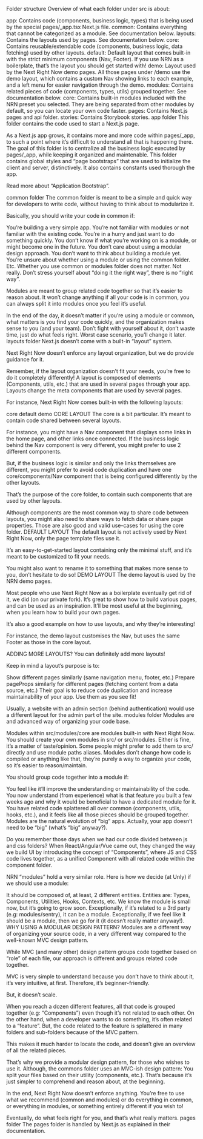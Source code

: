 Folder structure
Overview of what each folder under src is about:

app: Contains code (components, business logic, types) that is being used by the special pages/_app.tsx Next.js file.
common: Contains everything that cannot be categorized as a module. See documentation below.
layouts: Contains the layouts used by pages. See documentation below.
core: Contains reusable/extendable code (components, business logic, data fetching) used by other layouts.
default: Default layout that comes built-in with the strict minimum components (Nav, Footer). If you use NRN as a boilerplate, that’s the layout you should get started with!
demo: Layout used by the Next Right Now demo pages. All those pages under /demo use the demo layout, which contains a custom Nav showing links to each example, and a left menu for easier navigation through the demo.
modules: Contains related pieces of code (components, types, utils) grouped together. See documentation below.
core: Contains built-in modules included with the NRN preset you selected. They are being separated from other modules by default, so you can locate your own code faster.
pages: Contains Next.js pages and api folder.
stories: Contains Storybook stories.
app folder
This folder contains the code used to start a Next.js page.

 As a Next.js app grows, it contains more and more code within pages/_app, to such a point where it’s difficult to understand all that is happening there. The goal of this folder is to centralize all the business logic executed by pages/_app, while keeping it organized and maintenable. 
This folder contains global styles and “page bootstraps” that are used to initialize the client and server, distinctively. It also contains constants used thorough the app.

Read more about “Application Bootstrap”.

common folder
The common folder is meant to be a simple and quick way for developers to write code, without having to think about to modularize it.

Basically, you should write your code in common if:

You’re building a very simple app.
You’re not familiar with modules or not familiar with the existing code.
You’re in a hurry and just want to do something quickly.
You don’t know if what you’re working on is a module, or might become one in the future.
You don’t care about using a modular design approach.
You don’t want to think about building a module yet.
You’re unsure about whether using a module or using the common folder.
Etc.
Whether you use common or modules folder does not matter. Not really. Don’t stress yourself about “doing it the right way”, there is no “right way”.

Modules are meant to group related code together so that it’s easier to reason about. It won’t change anything if all your code is in common, you can always split it into modules once you feel it’s useful.

 In the end of the day, it doesn’t matter if you’re using a module or common, what matters is you find your code quickly, and the organization makes sense to you (and your team). Don’t fight with yourself about it, don’t waste time, just do what feels right. Worst case scenario, you’ll change it later. 
layouts folder
Next.js doesn’t come with a built-in “layout” system.

Next Right Now doesn’t enforce any layout organization, but we do provide guidance for it.

 Remember, if the layout organization doesn’t fit your needs, you’re free to do it completely differently! 
A layout is composed of elements (Components, utils, etc.) that are used in several pages through your app. Layouts change the meta components that are used by several pages.

For instance, Next Right Now comes built-in with the following layouts:

core
default
demo
CORE LAYOUT
The core is a bit particular. It’s meant to contain code shared between several layouts.

For instance, you might have a Nav component that displays some links in the home page, and other links once connected. If the business logic behind the Nav component is very different, you might prefer to use 2 different components.

But, if the business logic is similar and only the links themselves are different, you might prefer to avoid code duplication and have one core/components/Nav component that is being configured differently by the other layouts.

That’s the purpose of the core folder, to contain such components that are used by other layouts.

 Although components are the most common way to share code between layouts, you might also need to share ways to fetch data or share page properties. Those are also good and valid use-cases for using the core folder. 
DEFAULT LAYOUT
The default layout is not actively used by Next Right Now, only the page template files use it.

It’s an easy-to-get-started layout containing only the minimal stuff, and it’s meant to be customized to fit your needs.

 You might also want to rename it to something that makes more sense to you, don’t hesitate to do so! 
DEMO LAYOUT
The demo layout is used by the NRN demo pages.

 Most people who use Next Right Now as a boilerplate eventually get rid of it, we did (on our private fork). 
It’s great to show how to build various pages, and can be used as an inspiration. It’ll be most useful at the beginning, when you learn how to build your own pages.

It’s also a good example on how to use layouts, and why they’re interesting!

For instance, the demo layout customises the Nav, but uses the same Footer as those in the core layout.

ADDING MORE LAYOUTS?
You can definitely add more layouts!

Keep in mind a layout’s purpose is to:

Show different pages similarly (same navigation menu, footer, etc.)
Prepare pageProps similarly for different pages (fetching content from a data source, etc.)
Their goal is to reduce code duplication and increase maintainability of your app. Use them as you see fit!

 Usually, a website with an admin section (behind authentication) would use a different layout for the admin part of the site. 
modules folder
Modules are and advanced way of organizing your code base.

 Modules within src/modules/core are modules built-in with Next Right Now. You should create your own modules in src/ or src/modules. Either is fine, it’s a matter of taste/opinion. Some people might prefer to add them to src/ directly and use module paths aliases. 
Modules don’t change how code is compiled or anything like that, they’re purely a way to organize your code, so it’s easier to reason/maintain.

You should group code together into a module if:

You feel like it’ll improve the understanding or maintainability of the code.
You now understand (from experience) what is that feature you built a few weeks ago and why it would be beneficial to have a dedicated module for it.
You have related code splattered all over common (components, utils, hooks, etc.), and it feels like all those pieces should be grouped together.
Modules are the natural evolution of “big” apps. Actually, your app doesn’t need to be “big” (what’s “big” anyway?).

 Do you remember those days when we had our code divided between js and css folders?
When React/Angular/Vue came out, they changed the way we build UI by introducing the concept of “Components”, where JS and CSS code lives together, as a unified Component with all related code within the component folder.

NRN “modules” hold a very similar role. 
Here is how we decide (at Unly) if we should use a module:

It should be composed of, at least, 2 different entities.
Entities are: Types, Components, Utilities, Hooks, Contexts, etc.
We know the module is small now, but it’s going to grow soon.
Exceptionally, if it’s related to a 3rd party (e.g: modules/sentry), it can be a module.
Exceptionally, if we feel like it should be a module, then we go for it (it doesn’t really matter anyway!).
WHY USING A MODULAR DESIGN PATTERN?
Modules are a different way of organizing your source code, in a very different way compared to the well-known MVC design pattern.

While MVC (and many other) design pattern groups code together based on “role” of each file, our approach is different and groups related code together.

MVC is very simple to understand because you don’t have to think about it, it’s very intuitive, at first. Therefore, it’s beginner-friendly.

But, it doesn’t scale.

When you reach a dozen different features, all that code is grouped together (e.g: “Components”) even though it’s not related to each other. On the other hand, when a developer wants to do something, it’s often related to a “feature”. But, the code related to the feature is splattered in many folders and sub-folders because of the MVC pattern.

This makes it much harder to locate the code, and doesn’t give an overview of all the related pieces.

That’s why we provide a modular design pattern, for those who wishes to use it. Although, the commons folder uses an MVC-ish design pattern: You split your files based on their utility (components, etc.). That’s because it’s just simpler to comprehend and reason about, at the beginning.

 In the end, Next Right Now doesn’t enforce anything.
You’re free to use what we recommend (common and modules) or do everything in common, or everything in modules, or something entirely different if you wish to!

Eventually, do what feels right for you, and that’s what really matters. 
pages folder
The pages folder is handled by Next.js as explained in their documentation.